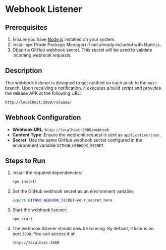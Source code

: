# Webhook Listener

## Prerequisites
1. Ensure you have [Node.js](https://nodejs.org/) installed on your system.
2. Install `npm` (Node Package Manager) if not already included with Node.js.
3. Obtain a GitHub webhook secret. This secret will be used to validate incoming webhook requests.

## Description
This webhook listener is designed to get notified on each push to the `main` branch. Upon receiving a notification, it executes a build script and provides the release APK at the following URL:
```
http://localhost:3000/release/
```

## Webhook Configuration
- **Webhook URL**: `http://localhost:3000/webhook`
- **Content Type**: Ensure the webhook request is sent as `application/json`.
- **Secret**: Use the same GitHub webhook secret configured in the environment variable `GITHUB_WEBHOOK_SECRET`.

## Steps to Run
1. Install the required dependencies:
    ```bash
    npm install
    ```

2. Set the GitHub webhook secret as an environment variable:
    ```bash
    export GITHUB_WEBHOOK_SECRET=your_secret_here
    ```

3. Start the webhook listener:
    ```bash
    npm start
    ```

4. The webhook listener should now be running. By default, it listens on port `3000`. You can access it at:
    ```
    http://localhost:3000
    ```